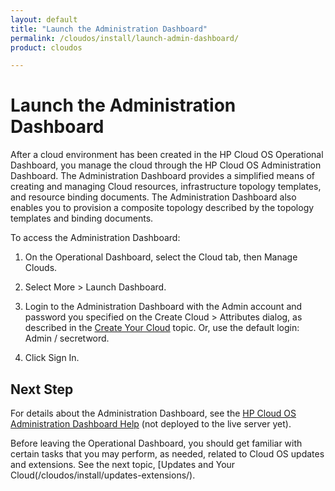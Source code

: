 ```yaml
---
layout: default
title: "Launch the Administration Dashboard"
permalink: /cloudos/install/launch-admin-dashboard/
product: cloudos

---
```


# Launch the Administration Dashboard

After a cloud environment has been created in the HP Cloud OS Operational Dashboard, you manage the cloud
through the HP Cloud OS Administration Dashboard. The Administration Dashboard provides a simplified means
of creating and managing Cloud resources, infrastructure topology templates, and resource binding
documents.  The Administration Dashboard also enables you to provision a composite topology described by the topology
templates and binding documents.

To access the Administration Dashboard:

1. On the Operational Dashboard, select the Cloud tab, then Manage Clouds.

2. Select More > Launch Dashboard.   

3. Login to the Administration Dashboard with the Admin account and password you specified on the Create Cloud > Attributes dialog, as described in the [Create Your Cloud](/cloudos/install/create-your-cloud/) topic.
Or, use the default login: Admin / secretword.

4. Click Sign In.

## Next Step

For details about the Administration Dashboard, see the [HP Cloud OS Administration Dashboard Help](/cloudos/admin-dashboard/index.htm) (not deployed to the live server yet).

Before leaving the Operational Dashboard, you should get familiar with certain tasks that you may perform, as needed, 
related to Cloud OS updates and extensions. See the next topic, [Updates and  Your Cloud(/cloudos/install/updates-extensions/).
